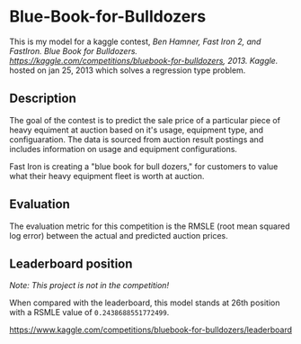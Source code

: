 # Blue-Book-for-Bulldozers

This is my model for a kaggle contest,<i> Ben Hamner, Fast Iron 2, and FastIron. Blue Book for Bulldozers. https://kaggle.com/competitions/bluebook-for-bulldozers, 2013. Kaggle. </i> hosted on jan 25, 2013 which solves a regression type problem. 

## Description
The goal of the contest is to predict the sale price of a particular piece of heavy equiment at auction based on it's usage, equipment type, and configuaration.  The data is sourced from auction result postings and includes information on usage and equipment configurations.

Fast Iron is creating a "blue book for bull dozers," for customers to value what their heavy equipment fleet is worth at auction.

## Evaluation 
The evaluation metric for this competition is the RMSLE (root mean squared log error) between the actual and predicted auction prices.

## Leaderboard position 

<i> Note: This project is not in the competition! </i>

When compared with the leaderboard, this model stands at 26th position with a RSMLE value of `0.2438688551772499`.

https://www.kaggle.com/competitions/bluebook-for-bulldozers/leaderboard
